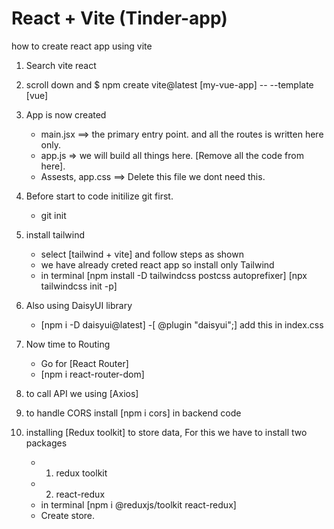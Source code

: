 # React + Vite (Tinder-app)

how to create react app using vite
1. Search vite react
2. scroll down and $ npm create vite@latest [my-vue-app] -- --template [vue]
3. App is now created
    - main.jsx ==> the primary entry point. and all the routes is written here only.
    - app.js => we will build all things here. [Remove all the code from here].
    - Assests, app.css ==> Delete this file we dont need this.
    
4. Before start to code initilize git first.
    - git init

5. install tailwind
    - select [tailwind + vite] and follow steps as shown
    - we have already creted react app so install only Tailwind
    - in terminal [npm install -D tailwindcss postcss autoprefixer] [npx tailwindcss init -p]

6. Also using DaisyUI library
    - [npm i -D daisyui@latest]
    -[ @plugin "daisyui";] add this in index.css

7. Now time to Routing
    - Go for [React Router]
    - [npm i react-router-dom]

8. to call API we using [Axios]

9. to handle CORS install [npm i cors] in backend code

10. installing [Redux toolkit] to store data, For this we have to install two packages
    - 1. redux toolkit
    - 2. react-redux
    - in terminal [npm i @reduxjs/toolkit react-redux]
    - Create store.